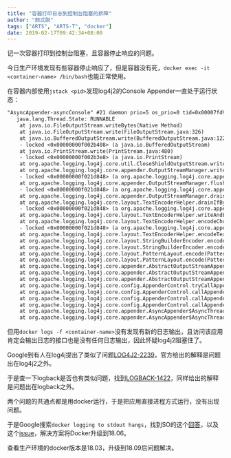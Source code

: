 ```yaml
---
title: "容器打印日志到控制台阻塞的排障"
author: "颇忒脱"
tags: ["ARTS", "ARTS-T", "docker"]
date: 2019-02-17T09:42:34+08:00
---
```


记一次容器打印到控制台阻塞，且容器停止响应的问题。

<!--more-->

今日生产环境发现有些容器停止响应了，但是容器没有死，`docker exec -it <container-name> /bin/bash`也能正常使用。

在容器内部使用`jstack <pid>`发现log4j2的Console Appender一直处于运行状态：

```txt
"AsyncAppender-asyncConsole" #21 daemon prio=5 os_prio=0 tid=0x00007fd968d07000 nid=0x1f runnable [0x00007fd91bffd000]
   java.lang.Thread.State: RUNNABLE
	at java.io.FileOutputStream.writeBytes(Native Method)
	at java.io.FileOutputStream.write(FileOutputStream.java:326)
	at java.io.BufferedOutputStream.write(BufferedOutputStream.java:122)
	- locked <0x00000000f002b408> (a java.io.BufferedOutputStream)
	at java.io.PrintStream.write(PrintStream.java:480)
	- locked <0x00000000f002b3e8> (a java.io.PrintStream)
	at org.apache.logging.log4j.core.util.CloseShieldOutputStream.write(CloseShieldOutputStream.java:53)
	at org.apache.logging.log4j.core.appender.OutputStreamManager.writeToDestination(OutputStreamManager.java:262)
	- locked <0x00000000f021d848> (a org.apache.logging.log4j.core.appender.OutputStreamManager)
	at org.apache.logging.log4j.core.appender.OutputStreamManager.flushBuffer(OutputStreamManager.java:294)
	- locked <0x00000000f021d848> (a org.apache.logging.log4j.core.appender.OutputStreamManager)
	at org.apache.logging.log4j.core.appender.OutputStreamManager.drain(OutputStreamManager.java:351)
	at org.apache.logging.log4j.core.layout.TextEncoderHelper.drainIfByteBufferFull(TextEncoderHelper.java:260)
	- locked <0x00000000f021d848> (a org.apache.logging.log4j.core.appender.OutputStreamManager)
	at org.apache.logging.log4j.core.layout.TextEncoderHelper.writeAndEncodeAsMuchAsPossible(TextEncoderHelper.java:199)
	at org.apache.logging.log4j.core.layout.TextEncoderHelper.encodeChunkedText(TextEncoderHelper.java:159)
	- locked <0x00000000f021d848> (a org.apache.logging.log4j.core.appender.OutputStreamManager)
	at org.apache.logging.log4j.core.layout.TextEncoderHelper.encodeText(TextEncoderHelper.java:58)
	at org.apache.logging.log4j.core.layout.StringBuilderEncoder.encode(StringBuilderEncoder.java:68)
	at org.apache.logging.log4j.core.layout.StringBuilderEncoder.encode(StringBuilderEncoder.java:32)
	at org.apache.logging.log4j.core.layout.PatternLayout.encode(PatternLayout.java:220)
	at org.apache.logging.log4j.core.layout.PatternLayout.encode(PatternLayout.java:58)
	at org.apache.logging.log4j.core.appender.AbstractOutputStreamAppender.directEncodeEvent(AbstractOutputStreamAppender.java:177)
	at org.apache.logging.log4j.core.appender.AbstractOutputStreamAppender.tryAppend(AbstractOutputStreamAppender.java:170)
	at org.apache.logging.log4j.core.appender.AbstractOutputStreamAppender.append(AbstractOutputStreamAppender.java:161)
	at org.apache.logging.log4j.core.config.AppenderControl.tryCallAppender(AppenderControl.java:156)
	at org.apache.logging.log4j.core.config.AppenderControl.callAppender0(AppenderControl.java:129)
	at org.apache.logging.log4j.core.config.AppenderControl.callAppenderPreventRecursion(AppenderControl.java:120)
	at org.apache.logging.log4j.core.config.AppenderControl.callAppender(AppenderControl.java:84)
	at org.apache.logging.log4j.core.appender.AsyncAppender$AsyncThread.callAppenders(AsyncAppender.java:459)
	at org.apache.logging.log4j.core.appender.AsyncAppender$AsyncThread.run(AsyncAppender.java:412)
```

但用`docker logs -f <container-name>`没有发现有新的日志输出，且访问该应用肯定会输出日志的接口也是没有任何日志输出，因此怀疑log4j2阻塞住了。

Google到有人在log4j提出了类似了问题[LOG4J2-2239][LOG4J2-2239]，官方给出的解释是问题出在log4j2之外。

于是查一下logback是否也有类似问题，找到[LOGBACK-1422][LOGBACK-1422]，同样给出的解释是问题出在logback之外。

两个问题的共通点都是用docker运行，于是把应用直接进程方式运行，没有出现问题。

于是Google搜索`docker logging to stdout hangs`，找到SO的这个[回答][so-1287790]，以及这个[issue][gh-35865]，解决方案将Docker升级到18.06。

查看生产环境的docker版本是18.03，升级到18.09后问题解决。

[LOG4J2-2239]: https://jira.apache.org/jira/browse/LOG4J2-2239
[LOGBACK-1422]: https://jira.qos.ch/browse/LOGBACK-1422
[so-1287790]: https://stackoverflow.com/a/52619471/1287790
[gh-35865]: https://github.com/moby/moby/issues/35865#issuecomment-407641385